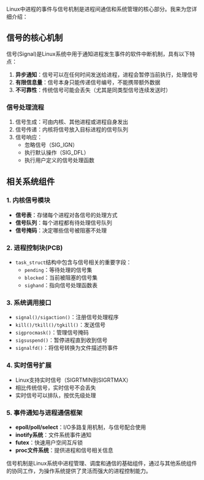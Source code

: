 Linux中进程的事件与信号机制是进程间通信和系统管理的核心部分。我来为您详细介绍：

## 信号的核心机制

信号(Signal)是Linux系统中用于通知进程发生事件的软件中断机制，具有以下特点：

1. **异步通知**：信号可以在任何时间发送给进程，进程会暂停当前执行，处理信号
2. **有限信息量**：信号本身只能传递信号编号，不能携带额外数据
3. **不可靠性**：传统信号可能会丢失（尤其是同类型信号连续发送时）

### 信号处理流程

1. 信号生成：可由内核、其他进程或进程自身发出
2. 信号传递：内核将信号放入目标进程的信号队列
3. 信号响应：
   - 忽略信号（SIG_IGN）
   - 执行默认操作（SIG_DFL）
   - 执行用户定义的信号处理函数

## 相关系统组件

### 1. 内核信号模块

- **信号表**：存储每个进程对各信号的处理方式
- **信号队列**：每个进程都有待处理信号队列
- **信号掩码**：决定哪些信号被阻塞不处理

### 2. 进程控制块(PCB)

- `task_struct`结构中包含与信号相关的重要字段：
  - `pending`：等待处理的信号集
  - `blocked`：当前被阻塞的信号集
  - `sighand`：指向信号处理函数表

### 3. 系统调用接口

- `signal()/sigaction()`：注册信号处理程序
- `kill()/tkill()/tgkill()`：发送信号
- `sigprocmask()`：管理信号掩码
- `sigsuspend()`：暂停进程直到收到信号
- `signalfd()`：将信号转换为文件描述符事件

### 4. 实时信号扩展

- Linux支持实时信号（SIGRTMIN到SIGRTMAX）
- 相比传统信号，实时信号不会丢失
- 实时信号可以排队，按优先级处理

### 5. 事件通知与进程通信框架

- **epoll/poll/select**：I/O多路复用机制，与信号配合使用
- **inotify系统**：文件系统事件通知
- **futex**：快速用户空间互斥锁
- **proc文件系统**：提供进程和信号相关信息

信号机制是Linux系统中进程管理、调度和通信的基础组件，通过与其他系统组件的协同工作，为操作系统提供了灵活而强大的进程控制能力。